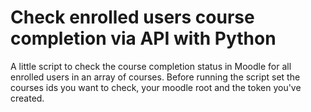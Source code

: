 # Check enrolled users course completion via API with Python
A little script to check the course completion status in Moodle for all enrolled users in an array of courses.
Before running the script set the courses ids you want to check, your moodle root and the token you've created.

